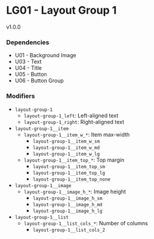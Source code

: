# LG01 - Layout Group 1
v1.0.0

### Dependencies
* U01 - Background Image
* U03 - Text
* U04 - Title
* U05 - Button
* U06 - Button Group

### Modifiers
* `layout-group-1`
    * `layout-group-1_left`: Left-aligned text
    * `layout-group-1_right`: Right-aligned text
* `layout-group-1__item`
    * `layout-group-1__item_w_*`: Item max-width
        * `layout-group-1__item_w_sm`
        * `layout-group-1__item_w_md`
        * `layout-group-1__item_w_lg`
    * `layout-group-1__item_top_*`: Top margin
        * `layout-group-1__item_top_sm`
        * `layout-group-1__item_top_lg`
        * `layout-group-1__item_top_none`
* `layout-group-1__image`
    * `layout-group-1__image_h_*`: Image height
        * `layout-group-1__image_h_sm`
        * `layout-group-1__image_h_md`
        * `layout-group-1__image_h_lg`
* `layout-group-1__list`
    * `layout-group-1__list_cols_*`: Number of columns
        * `layout-group-1__list_cols_2`

